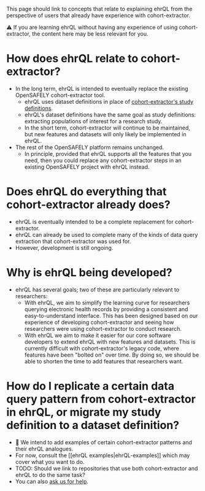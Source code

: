 This page should link to concepts that relate to explaining ehrQL
from the perspective of users that already have experience with cohort-extractor.

:warning: If you are learning ehrQL without having any experience of using cohort-extractor,
the content here may be less relevant for you.

# How does ehrQL relate to cohort-extractor?

* In the long term, ehrQL is intended to eventually replace the existing OpenSAFELY cohort-extractor tool.
  * ehrQL uses dataset definitions in place of [cohort-extractor's study definitions](https://docs.opensafely.org/study-def/).
  * ehrQL's dataset definitions have the same goal as study definitions:
    extracting populations of interest for a research study.
  * In the short term, cohort-extractor will continue to be maintained,
    but new features and datasets will only likely be implemented in ehrQL.
* The rest of the OpenSAFELY platform remains unchanged.
   * In principle, provided that ehrQL supports all the features that you need,
     then you could replace any cohort-extractor steps in an existing OpenSAFELY project with ehrQL instead.

# Does ehrQL do everything that cohort-extractor already does?

* ehrQL is eventually intended to be a complete replacement for cohort-extractor.
* ehrQL can already be used to complete many of the kinds of data query extraction that cohort-extractor was used for.
* However, development is still ongoing.

# Why is ehrQL being developed?

* ehrQL has several goals; two of these are particularly relevant to researchers:
  * With ehrQL, we aim to simplify the learning curve for researchers querying electronic health records
    by providing a consistent and easy-to-understand interface.
    This has been designed based on our experience of developing cohort-extractor
    and seeing how researchers were using cohort-extractor to conduct research. 
  * With ehrQL we aim to make it easier for our core software developers to extend ehrQL with new features and datasets.
    This is currently difficult with cohort-extractor's legacy code,
    where features have been "bolted on" over time.
    By doing so, we should be able to shorten the time to add features that researchers want. 

# How do I replicate a certain data query pattern from cohort-extractor in ehrQL, or migrate my study definition to a dataset definition?

* :construction: We intend to add examples of certain cohort-extractor patterns
  and their ehrQL analogues.
* For now, consult the [[ehrQL examples|ehrQL-examples]] which may cover what you want to do.
* TODO: Should we link to repositories that use both cohort-extractor
  and ehrQL to do the same task?
* You can also [ask us for help](Getting-help-with-ehrQL).